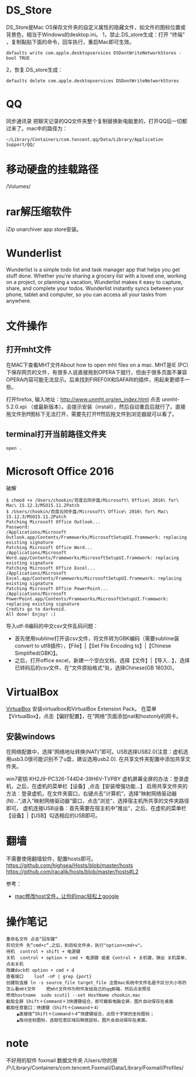# DS_Store
DS_Store是Mac OS保存文件夹的自定义属性的隐藏文件，如文件的图标位置或背景色，相当于Windows的desktop.ini。
1，禁止.DS_store生成：打开   “终端” ，复制黏贴下面的命令，回车执行，重启Mac即可生效。

    defaults write com.apple.desktopservices DSDontWriteNetworkStores -bool TRUE
2，恢复.DS_store生成：

    defaults delete com.apple.desktopservices DSDontWriteNetworkStores
# QQ
同步通讯录
把聊天记录的QQ文件夹整个复制替换新电脑里的，打开QQ后一切都过来了。mac中的路径为：

    ~/Library/Containers/com.tencent.qq/Data/Library/Application Support/QQ/

# 移动硬盘的挂载路径
/Volumes/

# rar解压缩软件
iZip unarchiver app store安装。

# Wunderlist
Wunderlist is a simple to­do list and task manager app that helps you get stuff done. Whether you’re sharing a grocery list with a loved one, working on a project, or planning a vacation, Wunderlist makes it easy to capture, share, and complete your to­dos. Wunderlist instantly syncs between your phone, tablet and computer, so you can access all your tasks from anywhere.

# 文件操作

## 打开mht文件
在MAC下查看MHT文件About how to open mht files on a mac. MHT是IE (PC)下保存网页的文件，有很多人说直接拖到OPERA下就行，但由于很多页面不兼容OPERA内容可能无法显示。后来找到FIREFOX和SAFARI的插件，用起来更顺手一些。

打开firefox, 输入地址：http://www.unmht.org/en_index.html 点击 unmht-5.2.0.xpi （或最新版本）。会提示安装（install），然后自动重启后就行了。直接拖文件到ff图标下无法打开，需要先打开ff然后拖文件到浏览器就可以看了。

## terminal打开当前路径文件夹
`open .`


# Microsoft Office 2016
破解

    $ chmod +x /Users/chookin/百度云同步盘/Microsoft\ Office\ 2016\ for\ Mac\ 15.12.3/MSO15.11.2Patch
    $ /Users/chookin/百度云同步盘/Microsoft\ Office\ 2016\ for\ Mac\ 15.12.3/MSO15.11.2Patch
    Patching Microsoft Office Outlook...
    Password:
    /Applications/Microsoft Outlook.app/Contents/Frameworks/MicrosoftSetupUI.framework: replacing existing signature
    Patching Microsoft Office Word...
    /Applications/Microsoft Word.app/Contents/Frameworks/MicrosoftSetupUI.framework: replacing existing signature
    Patching Microsoft Office Excel...
    /Applications/Microsoft Excel.app/Contents/Frameworks/MicrosoftSetupUI.framework: replacing existing signature
    Patching Microsoft Office PowerPoint...
    /Applications/Microsoft PowerPoint.app/Contents/Frameworks/MicrosoftSetupUI.framework: replacing existing signature
    Credits go to darkvoid.
    All done! Enjoy! :)

导入utf-8编码的中文csv文件乱码问题：
- 首先使用sublime打开该csv文件，将文件转为GBK编码（需要sublime装convert to utf8插件），【File】|【Set File Encoding to】|【Chinese Simplified(GBK)】。
- 之后，打开office excel，新建一个空白文档，选择【文件】|【导入...】，选择已转码后的csv文件，在“文件原始格式”处，选择Chinese(GB 18030)。

# VirtualBox
[VirtualBox](https://www.virtualbox.org/wiki/Downloads)
安装virtualbox和VirtualBox Extension Pack。
在菜单【VirtualBox】，点击【偏好配置】，在“网络”页面添加nat和hostonly的网卡。

## 安装windows
在网络配置中，选择”网络地址转换(NAT)”即可。USB选择USB2.0(注意：虚机选用usb3.0很可能识别不了u盘，建议选用usb2.0).
在共享文件夹配置中添加共享文件夹。

win7密钥 KH2J9-PC326-T44D4-39H6V-TVPBY
虚机屏幕全屏的办法：登录虚机，之后，在虚机的菜单栏【设备】,点击【安装增强功能...】
启用共享文件夹的方法：登录虚机，在文件夹窗口，右键点击”计算机“，选择”映射网络驱动器(N)...“,进入”映射网络驱动器“窗口，点击”浏览“，选择宿主机所共享的文件夹路径即可。
虚机连接USB设备：首先需要在宿主机中”推出“，之后，在虚机的菜单栏【设备】|【USB】勾选相应的USB即可。

# 翻墙
不需要使用翻墙软件，配置hosts即可。
https://github.com/highsea/Hosts/blob/master/hosts
https://github.com/racaljk/hosts/blob/master/hosts#L2

参考：

- [mac修改host文件，让你的mac轻松上google](http://www.liubingyang.com/like/host-google-mac.html)

# 操作笔记

    重命名文件 点击“回车键”
    剪切文件 先“cmd+c“,之后，到目标文件夹，执行"option+cmd+v"。
    待机  control + shift + 电源键
    关机  control + option + cmd + 电源键 或者 Control + 关机键，弹出 关机菜单， 点击关机
    隐藏dock栏 option + cmd + d
    查看端口    lsof -nP | grep {port}
    创建软连接 ln -s source_file target_file 注意mac系统中文件名是不区分大小写的
    怎么看mht文件    把mht文件作为附件发给自己的qq邮箱，然后点击预览
    修改hostname  sudo scutil --set HostName chookin.mac
    截取全屏 Shift＋Command＋3快捷键组合，即可截取电脑全屏，图片自动保存在桌面
    截取任意窗口：快捷键（Shift＋Command＋4）
        ▲直接按“Shift＋Command＋4“快捷键组合，出现十字架的坐标图标；
        ▲拖动坐标图标，选取任意区域后释放鼠标，图片会自动保存在桌面。
# note
不好用的软件
foxmail
数据文件夹 /Users/你的用户/Library/Containers/com.tencent.Foxmail/Data/Library/Foxmail/Profiles/
